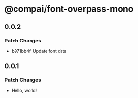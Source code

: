 # @compai/font-overpass-mono

## 0.0.2

### Patch Changes

- b971bb4f: Update font data

## 0.0.1

### Patch Changes

- Hello, world!
